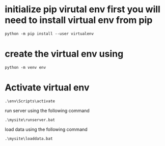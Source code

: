 # initialize pip virutal env first you will need to install virtual env from pip
~~~
python -m pip install --user virtualenv
~~~
# create the virtual env using
~~~
python -m venv env
~~~
# Activate virtual env
~~~
.\env\Scripts\activate
~~~
run server using the following command
~~~
.\mysite\runserver.bat
~~~
load data using the following command
~~~
.\mysite\loaddata.bat
~~~
